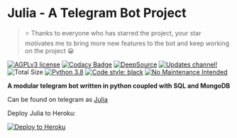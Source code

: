 # Julia - A Telegram Bot Project

> ⭐ Thanks to everyone who has starred the project, your star motivates me to bring more new features to the bot and keep working on the project 😀

[![AGPLv3 license](https://img.shields.io/github/license/MissJuliaRobot/MissJuliaRobot)](https://www.gnu.org/licenses/agpl-3.0.en.html)
[![Codacy Badge](https://api.codacy.com/project/badge/Grade/bcc0521bc1f543d793daba6415fba933)](https://app.codacy.com/gh/MissJuliaRobot/MissJuliaRobot?utm_source=github.com&utm_medium=referral&utm_content=MissJuliaRobot/MissJuliaRobot&utm_campaign=Badge_Grade)
[![DeepSource](https://static.deepsource.io/deepsource-badge-light-mini.svg)](https://deepsource.io/gh/MissJuliaRobot/MissJuliaRobot/?ref=repository-badge)
[![Updates channel!](https://img.shields.io/badge/Join%20News%20Channel-✓-red)](https://t.me/MissJuliaRobotNews)
![Total Size](https://github-size-badge.herokuapp.com/MissJuliaRobot/MissJuliaRobot.svg)
[![Python 3.8](https://img.shields.io/badge/python->=3.8-blue.svg)](https://www.python.org/downloads/release/python-380/)
[![Code style: black](https://img.shields.io/badge/code%20style-black-000000.svg)](https://github.com/psf/black)
[![No Maintenance Intended](http://unmaintained.tech/badge.svg)](http://unmaintained.tech/)

**A modular telegram bot written in python coupled with SQL and MongoDB**

Can be found on telegram as [Julia](https://t.me/MissJuliaRobot)

Deploy Julia to Heroku:

<p align="left"><a href="https://heroku.com/deploy?template=https://github.com/MissJuliaRobot/MissJuliaRobot/tree/master"> <img src="https://www.herokucdn.com/deploy/button.svg" alt="Deploy to Heroku" /></a></p>
